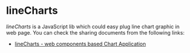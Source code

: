 # lineCharts

*lineCharts* is a JavaScript lib which could easy plug line chart graphic in web page. You can check the sharing documents from the following links:

* [lineCharts - web components based Chart Application](https://www.facebook.com/notes/paul-li/module-%E9%96%8B%E7%99%BC-linecharts/10154576632092211)

